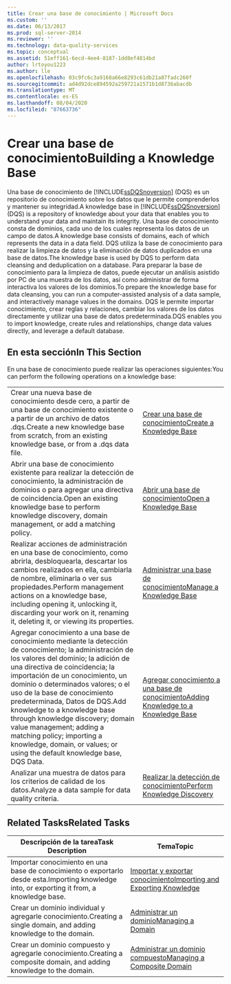 ```yaml
---
title: Crear una base de conocimiento | Microsoft Docs
ms.custom: ''
ms.date: 06/13/2017
ms.prod: sql-server-2014
ms.reviewer: ''
ms.technology: data-quality-services
ms.topic: conceptual
ms.assetid: 51eff161-6ecd-4ee4-8187-1dd8ef4814bd
author: lrtoyou1223
ms.author: lle
ms.openlocfilehash: 03c9fc6c3a9168a66e8293c61db21a87fadc260f
ms.sourcegitcommit: ad4d92dce894592a259721a1571b1d8736abacdb
ms.translationtype: MT
ms.contentlocale: es-ES
ms.lasthandoff: 08/04/2020
ms.locfileid: "87663736"
---
```

# <a name="building-a-knowledge-base"></a><span data-ttu-id="29725-102">Crear una base de conocimiento</span><span class="sxs-lookup"><span data-stu-id="29725-102">Building a Knowledge Base</span></span>
  <span data-ttu-id="29725-103">Una base de conocimiento de [!INCLUDE[ssDQSnoversion](../includes/ssdqsnoversion-md.md)] (DQS) es un repositorio de conocimiento sobre los datos que le permite comprenderlos y mantener su integridad.</span><span class="sxs-lookup"><span data-stu-id="29725-103">A knowledge base in [!INCLUDE[ssDQSnoversion](../includes/ssdqsnoversion-md.md)] (DQS) is a repository of knowledge about your data that enables you to understand your data and maintain its integrity.</span></span> <span data-ttu-id="29725-104">Una base de conocimiento consta de dominios, cada uno de los cuales representa los datos de un campo de datos.</span><span class="sxs-lookup"><span data-stu-id="29725-104">A knowledge base consists of domains, each of which represents the data in a data field.</span></span> <span data-ttu-id="29725-105">DQS utiliza la base de conocimiento para realizar la limpieza de datos y la eliminación de datos duplicados en una base de datos.</span><span class="sxs-lookup"><span data-stu-id="29725-105">The knowledge base is used by DQS to perform data cleansing and deduplication on a database.</span></span> <span data-ttu-id="29725-106">Para preparar la base de conocimiento para la limpieza de datos, puede ejecutar un análisis asistido por PC de una muestra de los datos, así como administrar de forma interactiva los valores de los dominios.</span><span class="sxs-lookup"><span data-stu-id="29725-106">To prepare the knowledge base for data cleansing, you can run a computer-assisted analysis of a data sample, and interactively manage values in the domains.</span></span> <span data-ttu-id="29725-107">DQS le permite importar conocimiento, crear reglas y relaciones, cambiar los valores de los datos directamente y utilizar una base de datos predeterminada.</span><span class="sxs-lookup"><span data-stu-id="29725-107">DQS enables you to import knowledge, create rules and relationships, change data values directly, and leverage a default database.</span></span>  
  
## <a name="in-this-section"></a><span data-ttu-id="29725-108">En esta sección</span><span class="sxs-lookup"><span data-stu-id="29725-108">In This Section</span></span>  
 <span data-ttu-id="29725-109">En una base de conocimiento puede realizar las operaciones siguientes:</span><span class="sxs-lookup"><span data-stu-id="29725-109">You can perform the following operations on a knowledge base:</span></span>  
  
|||  
|-|-|  
|<span data-ttu-id="29725-110">Crear una nueva base de conocimiento desde cero, a partir de una base de conocimiento existente o a partir de un archivo de datos .dqs.</span><span class="sxs-lookup"><span data-stu-id="29725-110">Create a new knowledge base from scratch, from an existing knowledge base, or from a .dqs data file.</span></span>|[<span data-ttu-id="29725-111">Crear una base de conocimiento</span><span class="sxs-lookup"><span data-stu-id="29725-111">Create a Knowledge Base</span></span>](../../2014/data-quality-services/create-a-knowledge-base.md)|  
|<span data-ttu-id="29725-112">Abrir una base de conocimiento existente para realizar la detección de conocimiento, la administración de dominios o para agregar una directiva de coincidencia.</span><span class="sxs-lookup"><span data-stu-id="29725-112">Open an existing knowledge base to perform knowledge discovery, domain management, or add a matching policy.</span></span>|[<span data-ttu-id="29725-113">Abrir una base de conocimiento</span><span class="sxs-lookup"><span data-stu-id="29725-113">Open a Knowledge Base</span></span>](../../2014/data-quality-services/open-a-knowledge-base.md)|  
|<span data-ttu-id="29725-114">Realizar acciones de administración en una base de conocimiento, como abrirla, desbloquearla, descartar los cambios realizados en ella, cambiarla de nombre, eliminarla o ver sus propiedades.</span><span class="sxs-lookup"><span data-stu-id="29725-114">Perform management actions on a knowledge base, including opening it, unlocking it, discarding your work on it, renaming it, deleting it, or viewing its properties.</span></span>|[<span data-ttu-id="29725-115">Administrar una base de conocimiento</span><span class="sxs-lookup"><span data-stu-id="29725-115">Manage a Knowledge Base</span></span>](../../2014/data-quality-services/manage-a-knowledge-base.md)|  
|<span data-ttu-id="29725-116">Agregar conocimiento a una base de conocimiento mediante la detección de conocimiento; la administración de los valores del dominio; la adición de una directiva de coincidencia; la importación de un conocimiento, un dominio o determinados valores; o el uso de la base de conocimiento predeterminada, Datos de DQS.</span><span class="sxs-lookup"><span data-stu-id="29725-116">Add knowledge to a knowledge base through knowledge discovery; domain value management; adding a matching policy; importing a knowledge, domain, or values; or using the default knowledge base, DQS Data.</span></span>|[<span data-ttu-id="29725-117">Agregar conocimiento a una base de conocimiento</span><span class="sxs-lookup"><span data-stu-id="29725-117">Adding Knowledge to a Knowledge Base</span></span>](../../2014/data-quality-services/adding-knowledge-to-a-knowledge-base.md)|  
|<span data-ttu-id="29725-118">Analizar una muestra de datos para los criterios de calidad de los datos.</span><span class="sxs-lookup"><span data-stu-id="29725-118">Analyze a data sample for data quality criteria.</span></span>|[<span data-ttu-id="29725-119">Realizar la detección de conocimiento</span><span class="sxs-lookup"><span data-stu-id="29725-119">Perform Knowledge Discovery</span></span>](../../2014/data-quality-services/perform-knowledge-discovery.md)|  
  
## <a name="related-tasks"></a><span data-ttu-id="29725-120">Related Tasks</span><span class="sxs-lookup"><span data-stu-id="29725-120">Related Tasks</span></span>  
  
|<span data-ttu-id="29725-121">Descripción de la tarea</span><span class="sxs-lookup"><span data-stu-id="29725-121">Task Description</span></span>|<span data-ttu-id="29725-122">Tema</span><span class="sxs-lookup"><span data-stu-id="29725-122">Topic</span></span>|  
|----------------------|-----------|  
|<span data-ttu-id="29725-123">Importar conocimiento en una base de conocimiento o exportarlo desde esta.</span><span class="sxs-lookup"><span data-stu-id="29725-123">Importing knowledge into, or exporting it from, a knowledge base.</span></span>|[<span data-ttu-id="29725-124">Importar y exportar conocimiento</span><span class="sxs-lookup"><span data-stu-id="29725-124">Importing and Exporting Knowledge</span></span>](../../2014/data-quality-services/importing-and-exporting-knowledge.md)|  
|<span data-ttu-id="29725-125">Crear un dominio individual y agregarle conocimiento.</span><span class="sxs-lookup"><span data-stu-id="29725-125">Creating a single domain, and adding knowledge to the domain.</span></span>|[<span data-ttu-id="29725-126">Administrar un dominio</span><span class="sxs-lookup"><span data-stu-id="29725-126">Managing a Domain</span></span>](../../2014/data-quality-services/managing-a-domain.md)|  
|<span data-ttu-id="29725-127">Crear un dominio compuesto y agregarle conocimiento.</span><span class="sxs-lookup"><span data-stu-id="29725-127">Creating a composite domain, and adding knowledge to the domain.</span></span>|[<span data-ttu-id="29725-128">Administrar un dominio compuesto</span><span class="sxs-lookup"><span data-stu-id="29725-128">Managing a Composite Domain</span></span>](../../2014/data-quality-services/managing-a-composite-domain.md)|  
  
  
